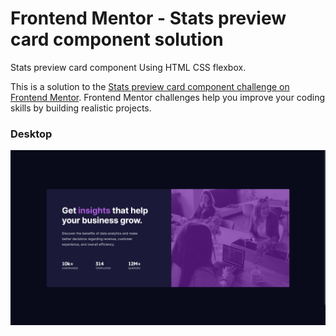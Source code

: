 # Frontend Mentor - Stats preview card component solution

Stats preview card component Using HTML CSS flexbox.

This is a solution to the [Stats preview card component challenge on Frontend Mentor](https://www.frontendmentor.io/challenges/stats-preview-card-component-8JqbgoU62). Frontend Mentor challenges help you improve your coding skills by building realistic projects. 


### Desktop

![](./images/desktop.png)
